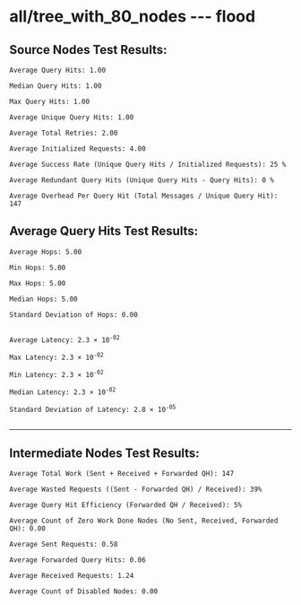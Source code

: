 # all/tree_with_80_nodes --- flood
## Source Nodes Test Results:
	Average Query Hits: 1.00

	Median Query Hits: 1.00

	Max Query Hits: 1.00

	Average Unique Query Hits: 1.00

	Average Total Retries: 2.00

	Average Initialized Requests: 4.00

	Average Success Rate (Unique Query Hits / Initialized Requests): 25 %

	Average Redundant Query Hits (Unique Query Hits - Query Hits): 0 %

	Average Overhead Per Query Hit (Total Messages / Unique Query Hit): 147



## Average Query Hits Test Results:
<pre><code>Average Hops: 5.00

Min Hops: 5.00

Max Hops: 5.00

Median Hops: 5.00

Standard Deviation of Hops: 0.00


Average Latency: 2.3 × 10<sup>-02</sup>

Max Latency: 2.3 × 10<sup>-02</sup>

Min Latency: 2.3 × 10<sup>-02</sup>

Median Latency: 2.3 × 10<sup>-02</sup>

Standard Deviation of Latency: 2.8 × 10<sup>-05</sup>

</code></pre>

---------------------------------------------
## Intermediate Nodes Test Results:

	Average Total Work (Sent + Received + Forwarded QH): 147

	Average Wasted Requests ((Sent - Forwarded QH) / Received): 39%

	Average Query Hit Efficiency (Forwarded QH / Received): 5%

	Average Count of Zero Work Done Nodes (No Sent, Received, Forwarded QH): 0.00

	Average Sent Requests: 0.58

	Average Forwarded Query Hits: 0.06

	Average Received Requests: 1.24

	Average Count of Disabled Nodes: 0.00

